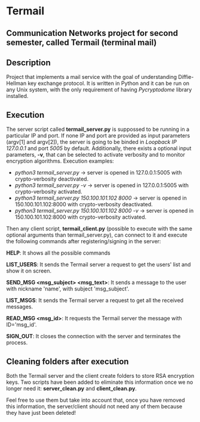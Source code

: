 # Termail
## Communication Networks project for second semester, called Termail (terminal mail)

## Description
Project that implements a mail service with the goal of understanding Diffie-Hellman key exchange protocol. It is written in Python and it can be run on any Unix system, with the only requirement of having *Pycryptodome* library installed.

## Execution
The server script called **termail_server.py** is suppossed to be running in a particular IP and port. If none IP and port are provided as input parameters (argv[1] and argv[2]), the server is going to be binded in *Loopback IP 127.0.0.1* and port *5005* by default. Additionally, there exists a optional input parameters, **-v**, that can be selected to activate verbosity and to monitor encryption algorithms. Execution examples:
* *python3 termail_server.py* -> server is opened in 127.0.0.1:5005 with crypto-verbosity deactivated.
* *python3 termail_server.py -v* -> server is opened in 127.0.0.1:5005 with crypto-verbosity activated.
* *python3 termail_server.py 150.100.101.102 8000* -> server is opened in 150.100.101.102:8000 with crypto-verbosity deactivated.
* *python3 termail_server.py 150.100.101.102 8000 -v* -> server is opened in 150.100.101.102:8000 with crypto-verbosity activated.

Then any client script, **termail_client.py** (possible to execute with the same optional arguments than termail_server.py), can connect to it and execute the following commands after registering/signing in the server:

**HELP**: It shows all the possible commands

**LIST_USERS**: It sends the Termail server a request to get the users' list and show it on screen.

**SEND_MSG <name> <msg_subject> <msg_text>**: It sends a message to the user with nickname 'name', with subject 'msg_subject'.
  
**LIST_MSGS**: It sends the Termail server a request to get all the received messages.

**READ_MSG <msg_id>**:  It requests the Termail server the message with ID='msg_id'.

**SIGN_OUT**: It closes the connection with the server and terminates the process.

## Cleaning folders after execution
Both the Termail server and the client create folders to store RSA encryption keys. Two scripts have been added to eliminate this information once we no longer need it: **server_clean.py** and **client_clean.py**.

Feel free to use them but take into account that, once you have removed this information, the server/client should not need any of them because they have just been deleted!


